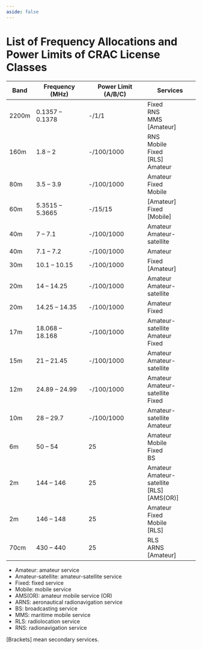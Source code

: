 ```yaml
---
aside: false
---
```

# List of Frequency Allocations and Power Limits of CRAC License Classes

| Band | Frequency (MHz) | Power Limit (A/B/C) | Services |
| --- | --- | --- | --- |
| 2200m | 0.1357 – 0.1378 | -/1/1 | Fixed<br>RNS<br>MMS<br>\[Amateur\] |
| 160m | 1.8 – 2 | -/100/1000 | RNS<br>Mobile<br>Fixed<br>\[RLS\]<br>Amateur |
| 80m | 3.5 – 3.9 | -/100/1000 | Amateur<br>Fixed<br>Mobile |
| 60m | 5.3515 – 5.3665 | -/15/15 | \[Amateur\]<br>Fixed<br>\[Mobile\] |
| 40m | 7 – 7.1 | -/100/1000 | Amateur<br>Amateur-satellite |
| 40m | 7.1 – 7.2 | -/100/1000 | Amateur |
| 30m | 10.1 – 10.15 | -/100/1000 | Fixed<br>\[Amateur\] |
| 20m | 14 – 14.25 | -/100/1000 | Amateur<br>Amateur-satellite |
| 20m | 14.25 – 14.35 | -/100/1000 | Amateur<br>Fixed |
| 17m | 18.068 – 18.168 | -/100/1000 | Amateur-satellite<br>Amateur<br>Fixed |
| 15m | 21 – 21.45 | -/100/1000 | Amateur<br>Amateur-satellite |
| 12m | 24.89 – 24.99 | -/100/1000 | Amateur<br>Amateur-satellite<br>Fixed |
| 10m | 28 – 29.7 | -/100/1000 | Amateur-satellite<br>Amateur |
| 6m | 50 – 54 | 25 | Amateur<br>Mobile<br>Fixed<br>BS |
| 2m | 144 – 146 | 25 | Amateur<br>Amateur-satellite<br>\[RLS\]<br>\[AMS(OR)\] |
| 2m | 146 – 148 | 25 | Amateur<br>Fixed<br>Mobile<br>\[RLS\] |
| 70cm | 430 – 440 | 25 | RLS<br>ARNS<br>\[Amateur\] |

* Amateur: amateur service
* Amateur-satellite: amateur-satellite service
* Fixed: fixed service
* Mobile: mobile service
* AMS(OR): amateur mobile service (OR)
* ARNS: aeronautical radionavigation service
* BS: broadcasting service
* MMS: maritime mobile service
* RLS: radiolocation service
* RNS: radionavigation service

\[Brackets\] mean secondary services.